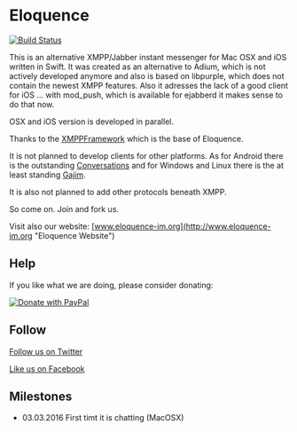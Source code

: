 # Eloquence

[![Build Status](https://travis-ci.org/farion/eloquence.svg?branch=master)](https://travis-ci.org/farion/eloquence)

This is an alternative XMPP/Jabber instant messenger for Mac OSX and iOS written in Swift. It was created as an alternative to Adium, which is not actively developed anymore and also is based on libpurple, which does not contain the newest XMPP features. Also it adresses the lack of a good client for iOS ... with mod_push, which is available for ejabberd it makes sense to do that now.

OSX and iOS version is developed in parallel.

Thanks to the [XMPPFramework](https://github.com/robbiehanson/XMPPFramework "XMPPFramework") which is the base of Eloquence.

It is not planned to develop clients for other platforms.
As for Android there is the outstanding [Conversations](https://conversations.im "Conversations") and for Windows and Linux there is the at least standing [Gajim](https://gajim.org/ "Gajim").

It is also not planned to add other protocols beneath XMPP.

So come on. Join and fork us.

Visit also our website: [www.eloquence-im.org](http://www.eloquence-im.org "Eloquence Website")

## Help

If you like what we are doing, please consider donating:

[![Donate with PayPal](https://www.paypalobjects.com/en_US/i/btn/btn_donate_LG.gif)](https://www.paypal.com/cgi-bin/webscr?cmd=_s-xclick&hosted_button_id=RBBFDAWHZT7FG)

## Follow

[Follow us on Twitter](https://twitter.com/EloquenceIM)

[Like us on Facebook](https://facebook.com/eloquenceim)

## Milestones

* 03.03.2016 First timt it is chatting (MacOSX)

